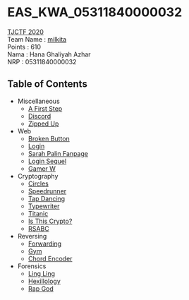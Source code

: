 # EAS_KWA_05311840000032
[TJCTF 2020](http://tjctf.org/)<br />
Team Name : [milkita](https://tjctf.org/teams/profile/843) <br />
Points : 610
<br />
Nama : Hana Ghaliyah Azhar <br />
NRP  : 05311840000032

## Table of Contents
- Miscellaneous
    - [A First Step](https://github.com/hanaghaliyah/EAS_KWA_05311840000032/blob/master/Miscellaneous/A%20First%20Step.md)
    - [Discord](https://github.com/hanaghaliyah/EAS_KWA_05311840000032/blob/master/Miscellaneous/Discord.md)
    - [Zipped Up](https://github.com/hanaghaliyah/EAS_KWA_05311840000032/blob/master/Miscellaneous/Zipped%20Up.md)
- Web
    - [Broken Button](https://github.com/hanaghaliyah/EAS_KWA_05311840000032/blob/master/web/Broken%20Button.md)
    - [Login](https://github.com/hanaghaliyah/EAS_KWA_05311840000032/blob/master/web/Login.md)
    - [Sarah Palin Fanpage](https://github.com/hanaghaliyah/EAS_KWA_05311840000032/blob/master/web/Sarah%20Palin%20Fanpage.md)
    - [Login Sequel](https://github.com/hanaghaliyah/EAS_KWA_05311840000032/blob/master/web/Login%20Sequel.md)
    - [Gamer W](https://github.com/hanaghaliyah/EAS_KWA_05311840000032/blob/master/web/Gamer%20W.md)
- Cryptography
    - [Circles](https://github.com/hanaghaliyah/EAS_KWA_05311840000032/blob/master/Cryptography/Circles.md)
    - [Speedrunner](https://github.com/hanaghaliyah/EAS_KWA_05311840000032/blob/master/Cryptography/Speedrunner.md)
    - [Tap Dancing]()
    - [Typewriter]()
    - [Titanic]()
    - [Is This Crypto?](https://github.com/hanaghaliyah/EAS_KWA_05311840000032/blob/master/Cryptography/Is%20This%20Crypto%3F.md)
    - [RSABC](https://github.com/hanaghaliyah/EAS_KWA_05311840000032/blob/master/Cryptography/RSABC.md)
- Reversing
    - [Forwarding](https://github.com/hanaghaliyah/EAS_KWA_05311840000032/blob/master/Reversing/Forwarding.md)
    - [Gym]()
    - [Chord Encoder](https://github.com/hanaghaliyah/EAS_KWA_05311840000032/blob/master/Reversing/Chord%20Encoder.md)
- Forensics
    - [Ling Ling]()
    - [Hexillology](https://github.com/hanaghaliyah/EAS_KWA_05311840000032/blob/master/Forensics/Hexillology.md)
    - [Rap God]()
